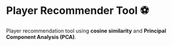 # Player Recommender Tool :soccer:

Player recommendation tool using **cosine similarity** and **Principal Component Analysis (PCA)**.
